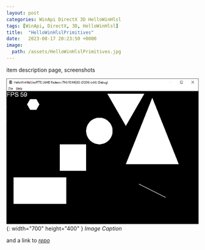 ```yaml
---
layout: post
categories: WinApi DirectX 3D HelloWinHlsl
tags: [WinApi, DirectX, 3D, HelloWinHlsl]
title:  "HelloWinHlslPrimitives"
date:   2023-08-17 20:23:50 +0000
image:
  path: /assets/HelloWinHlslPrimitives.jpg
---
```


item description page,
screenshots
<!--
![screenshot](/assets/HelloWinHlslPrimitives.jpg){: width="500" height="600" .left }
-->
<!--
-->
<!--
![screenshot](/assets/HelloWinHlslPrimitives.jpg){: .left }
-->
![screenshot](/assets/HelloWinHlslPrimitives.jpg){: width="700" height="400" }
_Image Caption_

and a link to [*repo*](https://github.com/Alex0vSky/HelloWinHlslPrimitives/)

